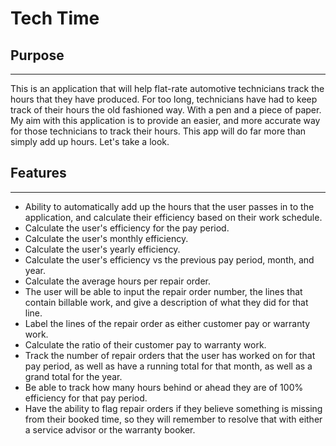 # Tech Time

## Purpose

---

This is an application that will help flat-rate automotive technicians track the hours that they have produced. For too long, technicians have had to keep track of their hours the old fashioned way. With a pen and a piece of paper. My aim with this application is to provide an easier, and more accurate way for those technicians to track their hours. This app will do far more than simply add up hours. Let's take a look.

## Features

---

- Ability to automatically add up the hours that the user passes in to the application, and calculate their efficiency based on their work schedule.
- Calculate the user's efficiency for the pay period.
- Calculate the user's monthly efficiency.
- Calculate the user's yearly efficiency.
- Calculate the user's efficiency vs the previous pay period, month, and year.
- Calculate the average hours per repair order.
- The user will be able to input the repair order number, the lines that contain billable work, and give a description of what they did for that line.
- Label the lines of the repair order as either customer pay or warranty work.
- Calculate the ratio of their customer pay to warranty work.
- Track the number of repair orders that the user has worked on for that pay period, as well as have a running total for that month, as well as a grand total for the year.
- Be able to track how many hours behind or ahead they are of 100% efficiency for that pay period.
- Have the ability to flag repair orders if they believe something is missing from their booked time, so they will remember to resolve that with either a service advisor or the warranty booker.
